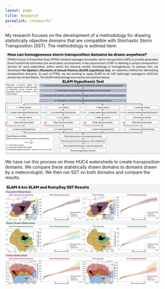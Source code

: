 ```yaml
---
layout: page
title: Research
permalink: /research/
---
```


My research focuses on the development of a methodology for drawing statistically objective domains that are compatible with Stochastic Storm Transposition (SST). 
The methodology is outlined here:

![SLAM](assets/images/SLAM.JPG)


We have run this process on three HUC4 watersheds to create transposition domains. We compare these statistically drawn domains to domains drawn by a meteorologist. 
We then run SST on both domains and compare the results.

![Results](assets/images/Results.JPG)
